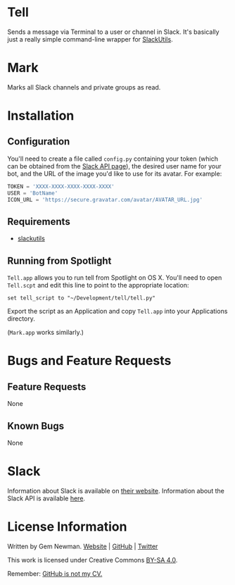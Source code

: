 Tell
====

Sends a message via Terminal to a user or channel in Slack. It's basically just a really simple command-line wrapper for [SlackUtils](https://github.com/spurll/slackutils/).

Mark
====

Marks all Slack channels and private groups as read.

Installation
============

Configuration
-------------

You'll need to create a file called `config.py` containing your token (which can be obtained from the [Slack API page](http://api.slack.com)), the desired user name for your bot, and the URL of the image you'd like to use for its avatar. For example:

```python
TOKEN = 'XXXX-XXXX-XXXX-XXXX-XXXX'
USER = 'BotName'
ICON_URL = 'https://secure.gravatar.com/avatar/AVATAR_URL.jpg'
```

Requirements
------------

* [slackutils](https://github.com/spurll/slackutils/)

Running from Spotlight
----------------------

`Tell.app` allows you to run tell from Spotlight on OS X. You'll need to open `Tell.scpt` and edit this line to point to the appropriate location:

```applescript
set tell_script to "~/Development/tell/tell.py"
```

Export the script as an Application and copy `Tell.app` into your Applications directory.

(`Mark.app` works similarly.)

Bugs and Feature Requests
=========================

Feature Requests
----------------

None

Known Bugs
----------

None

Slack
=====

Information about Slack is available on [their website](http://www.slack.com). Information about the Slack API is available [here](http://api.slack.com).

License Information
===================

Written by Gem Newman. [Website](http://spurll.com) | [GitHub](https://github.com/spurll/) | [Twitter](https://twitter.com/spurll)

This work is licensed under Creative Commons [BY-SA 4.0](http://creativecommons.org/licenses/by-sa/4.0/).

Remember: [GitHub is not my CV.](https://blog.jcoglan.com/2013/11/15/why-github-is-not-your-cv/)
